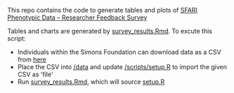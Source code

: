 This repo contains the code to generate tables and plots of [SFARI Phenotypic Data – Researcher Feedback Survey](https://docs.google.com/forms/d/1W0RI6o4_44GvYoOeFR_uQNEljX4UmxWxj20D7G-Nwr0/edit)

Tables and charts are generated by [survey_results.Rmd](#survey_results.Rmd). To excute this script:

- Individuals within the Simons Foundation can download data as a CSV from [here](https://docs.google.com/spreadsheets/d/17yJm2FvUAkoavEbzQdsrmexj1e6ahE69EeNbId2yGeI/edit?resourcekey=&gid=2039702603#gid=2039702603)
- Place the CSV into [/data](#data) and update [/scripts/setup.R](#scripts/setup.R) to import the given CSV as 'file'
- Run [survey_results.Rmd](#survey_results.Rmd), which will source [setup.R](#scripts/setup.R)
